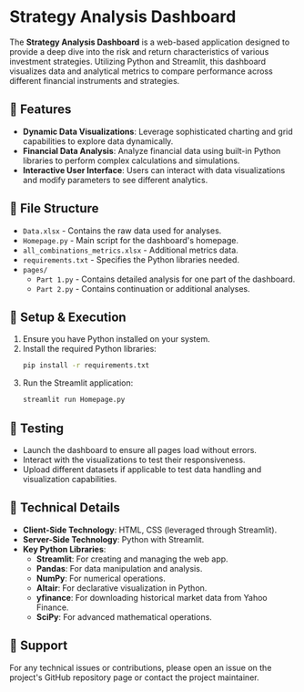 # Strategy Analysis Dashboard

The **Strategy Analysis Dashboard** is a web-based application designed to provide a deep dive into the risk and return characteristics of various investment strategies. Utilizing Python and Streamlit, this dashboard visualizes data and analytical metrics to compare performance across different financial instruments and strategies.

## 🚀 Features

- **Dynamic Data Visualizations**: Leverage sophisticated charting and grid capabilities to explore data dynamically.
- **Financial Data Analysis**: Analyze financial data using built-in Python libraries to perform complex calculations and simulations.
- **Interactive User Interface**: Users can interact with data visualizations and modify parameters to see different analytics.

## 📁 File Structure

- `Data.xlsx` - Contains the raw data used for analyses.
- `Homepage.py` - Main script for the dashboard's homepage.
- `all_combinations_metrics.xlsx` - Additional metrics data.
- `requirements.txt` - Specifies the Python libraries needed.
- `pages/`
  - `Part 1.py` - Contains detailed analysis for one part of the dashboard.
  - `Part 2.py` - Contains continuation or additional analyses.

## 🔧 Setup & Execution

1. Ensure you have Python installed on your system.
2. Install the required Python libraries:
   ```bash
   pip install -r requirements.txt
3. Run the Streamlit application:
   ```bash
   streamlit run Homepage.py
   
## 🧪 Testing

- Launch the dashboard to ensure all pages load without errors.
- Interact with the visualizations to test their responsiveness.
- Upload different datasets if applicable to test data handling and visualization capabilities.

## 🧠 Technical Details

- **Client-Side Technology**: HTML, CSS (leveraged through Streamlit).
- **Server-Side Technology**: Python with Streamlit.
- **Key Python Libraries**:
  - **Streamlit**: For creating and managing the web app.
  - **Pandas**: For data manipulation and analysis.
  - **NumPy**: For numerical operations.
  - **Altair**: For declarative visualization in Python.
  - **yfinance**: For downloading historical market data from Yahoo Finance.
  - **SciPy**: For advanced mathematical operations.

## 🌟 Support

For any technical issues or contributions, please open an issue on the project's GitHub repository page or contact the project maintainer.
